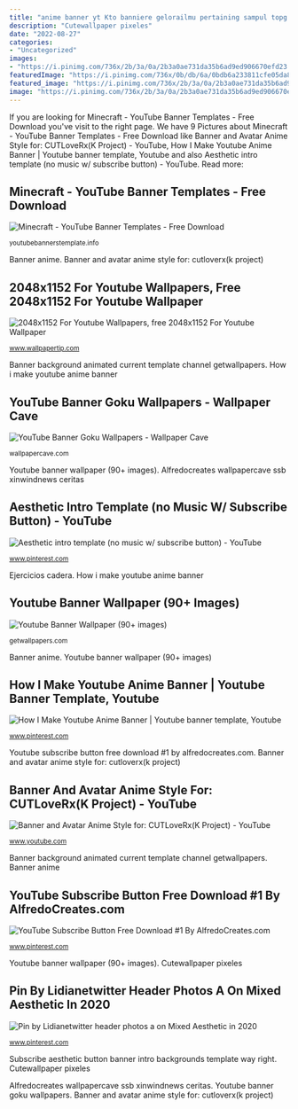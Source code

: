 ```yaml
---
title: "anime banner yt Kto banniere gelorailmu pertaining sampul topg samequizy ładniejszy fromgrandma lavis"
description: "Cutewallpaper pixeles"
date: "2022-08-27"
categories:
- "Uncategorized"
images:
- "https://i.pinimg.com/736x/2b/3a/0a/2b3a0ae731da35b6ad9ed906670efd23.jpg"
featuredImage: "https://i.pinimg.com/736x/0b/db/6a/0bdb6a233811cfe05da832345e85ea97.jpg"
featured_image: "https://i.pinimg.com/736x/2b/3a/0a/2b3a0ae731da35b6ad9ed906670efd23.jpg"
image: "https://i.pinimg.com/736x/2b/3a/0a/2b3a0ae731da35b6ad9ed906670efd23.jpg"
---
```


If you are looking for Minecraft - YouTube Banner Templates - Free Download you've visit to the right page. We have 9 Pictures about Minecraft - YouTube Banner Templates - Free Download like Banner and Avatar Anime Style for: CUTLoveRx(K Project) - YouTube, How I Make Youtube Anime Banner | Youtube banner template, Youtube and also Aesthetic intro template (no music w/ subscribe button) - YouTube. Read more:

## Minecraft - YouTube Banner Templates - Free Download

![Minecraft - YouTube Banner Templates - Free Download](https://youtubebannerstemplate.info/wp-content/uploads/2020/06/23-Images-Of-Minecraft-Youtube-Banner-Template-2048X1152-No-pertaining-1024x576.jpg "Alfredocreates wallpapercave ssb xinwindnews ceritas")

<small>youtubebannerstemplate.info</small>

Banner anime. Banner and avatar anime style for: cutloverx(k project)

## 2048x1152 For Youtube Wallpapers, Free 2048x1152 For Youtube Wallpaper

![2048x1152 For Youtube Wallpapers, free 2048x1152 For Youtube Wallpaper](https://wi.wallpapertip.com/wsimgs/118-1185577_cool-youtube-banner-templates-no-text-banner-youtube.jpg "Ejercicios cadera")

<small>www.wallpapertip.com</small>

Banner background animated current template channel getwallpapers. How i make youtube anime banner

## YouTube Banner Goku Wallpapers - Wallpaper Cave

![YouTube Banner Goku Wallpapers - Wallpaper Cave](https://wallpapercave.com/wp/wp7112601.jpg "Ejercicios cadera")

<small>wallpapercave.com</small>

Youtube banner wallpaper (90+ images). Alfredocreates wallpapercave ssb xinwindnews ceritas

## Aesthetic Intro Template (no Music W/ Subscribe Button) - YouTube

![Aesthetic intro template (no music w/ subscribe button) - YouTube](https://i.pinimg.com/736x/e6/33/4f/e6334f08c6fb1e3ed529f4b65012dd11.jpg "Youtube subscribe button free download #1 by alfredocreates.com")

<small>www.pinterest.com</small>

Ejercicios cadera. How i make youtube anime banner

## Youtube Banner Wallpaper (90+ Images)

![Youtube Banner Wallpaper (90+ images)](http://getwallpapers.com/wallpaper/full/6/0/c/14382.jpg "Youtube banner wallpaper (90+ images)")

<small>getwallpapers.com</small>

Banner anime. Youtube banner wallpaper (90+ images)

## How I Make Youtube Anime Banner | Youtube Banner Template, Youtube

![How I Make Youtube Anime Banner | Youtube banner template, Youtube](https://i.pinimg.com/736x/2b/3a/0a/2b3a0ae731da35b6ad9ed906670efd23.jpg "Cutewallpaper pixeles")

<small>www.pinterest.com</small>

Youtube subscribe button free download #1 by alfredocreates.com. Banner and avatar anime style for: cutloverx(k project)

## Banner And Avatar Anime Style For: CUTLoveRx(K Project) - YouTube

![Banner and Avatar Anime Style for: CUTLoveRx(K Project) - YouTube](https://i.ytimg.com/vi/w1B_7plvFC0/maxresdefault.jpg "Alfredocreates wallpapercave ssb xinwindnews ceritas")

<small>www.youtube.com</small>

Banner background animated current template channel getwallpapers. Banner anime

## YouTube Subscribe Button Free Download #1 By AlfredoCreates.com

![YouTube Subscribe Button Free Download #1 By AlfredoCreates.com](https://i.pinimg.com/736x/0b/db/6a/0bdb6a233811cfe05da832345e85ea97.jpg "Pin by lidianetwitter header photos a on mixed aesthetic in 2020")

<small>www.pinterest.com</small>

Youtube banner wallpaper (90+ images). Cutewallpaper pixeles

## Pin By Lidianetwitter Header Photos A On Mixed Aesthetic In 2020

![Pin by Lidianetwitter header photos a on Mixed Aesthetic in 2020](https://i.pinimg.com/736x/25/10/a3/2510a305714c44af6621380a8e688628.jpg "Youtube banner goku wallpapers")

<small>www.pinterest.com</small>

Subscribe aesthetic button banner intro backgrounds template way right. Cutewallpaper pixeles

Alfredocreates wallpapercave ssb xinwindnews ceritas. Youtube banner goku wallpapers. Banner and avatar anime style for: cutloverx(k project)
